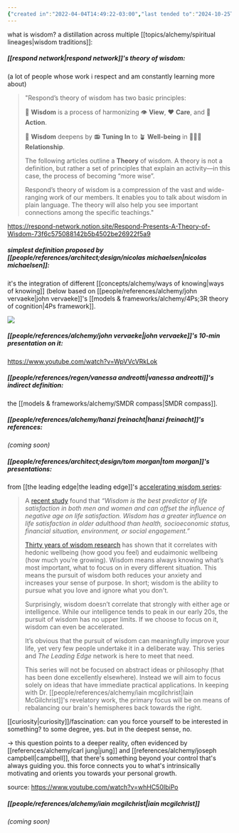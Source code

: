 ```yaml
---
{"created in":"2022-04-04T14:49:22-03:00","last tended to":"2024-10-25T11:43:10-03:00","tags":["alchemy","concept","🌱"],"dg-publish":true,"notestage":["🌱"],"relevancescore":98,"created":"2022-04-04T14:49:22.557-03:00","updated":"2025-06-09T18:12:09.436-03:00","readinesslevel":"10%","permalink":"/concepts/alchemy/wisdom/","dgPassFrontmatter":true}
---
```


what is wisdom? a distillation across multiple [[topics/alchemy/spiritual lineages\|wisdom traditions]]:

##### [[respond network\|respond network]]'s theory of wisdom:
(a lot of people whose work i respect and am constantly learning more about)

> "Respond’s theory of wisdom has two basic principles:
>
> 🧙 **Wisdom** is a process of harmonizing 👁️ **View**, ❤️ **Care**, and 🤲 **Action**.
>
> 🧙 **Wisdom** deepens by 📻 **Tuning In** to 🪴 **Well-being** in 🧑‍🤝‍🧑 **Relationship**.
>
> The following articles outline a **Theory** of wisdom. A theory is not a definition, but rather a set of principles that explain an activity—in this case, the process of becoming “more wise”.
> 
> Respond’s theory of wisdom is a compression of the vast and wide-ranging work of our members. It enables you to talk about wisdom in plain language. The theory will also help you see important connections among the specific teachings."

https://respond-network.notion.site/Respond-Presents-A-Theory-of-Wisdom-73f6c575088142b5b4502be26922f5a9

##### simplest definition proposed by [[people/references/architect;design/nicolas michaelsen\|nicolas michaelsen]]:

it's the integration of different [[concepts/alchemy/ways of knowing\|ways of knowing]] (below based on [[people/references/alchemy/john vervaeke\|john vervaeke]]'s [[models & frameworks/alchemy/4Ps;3R theory of cognition\|4Ps framework]].

![](https://i.imgur.com/gMMNtud.png)

##### [[people/references/alchemy/john vervaeke\|john vervaeke]]'s 10-min presentation on it:

https://www.youtube.com/watch?v=WpVVcVRkLok

##### [[people/references/regen/vanessa andreotti\|vanessa andreotti]]'s indirect definition:

the [[models & frameworks/alchemy/SMDR compass\|SMDR compass]].

##### [[people/references/alchemy/hanzi freinacht\|hanzi freinacht]]'s references:

*(coming soon)*

##### [[people/references/architect;design/tom morgan\|tom morgan]]'s presentations:

from [[the leading edge\|the leading edge]]'s [accelerating wisdom series](https://www.theleading-edge.org/accelerating-wisdom-series/):

> A [recent study](https://bmcpsychology.biomedcentral.com/articles/10.1186/s40359-024-01905-4?ref=theleading-edge.org) found that _“Wisdom is the best predictor of life satisfaction in both men and women and can offset the influence of negative age on life satisfaction. Wisdom has a greater influence on life satisfaction in older adulthood than health, socioeconomic status, financial situation, environment, or social engagement.”_
> 
> [Thirty years of wisdom research](https://journals.sagepub.com/doi/10.1177/17456916221114096?ref=theleading-edge.org) has shown that it correlates with hedonic wellbeing (how good you feel) and eudaimonic wellbeing (how much you’re growing). Wisdom means always knowing what’s most important, what to focus on in every different situation. This means the pursuit of wisdom both reduces your anxiety and increases your sense of purpose. In short; wisdom is the ability to pursue what you love and ignore what you don't.
> 
> Surprisingly, wisdom doesn’t correlate that strongly with either age or intelligence. While our intelligence tends to peak in our early 20s, the pursuit of wisdom has no upper limits. If we choose to focus on it, wisdom can even be accelerated.
> 
> It’s obvious that the pursuit of wisdom can meaningfully improve your life, yet very few people undertake it in a deliberate way. This series and _The Leading Edge_ network is here to meet that need.
> 
> This series will not be focused on abstract ideas or philosophy (that has been done excellently elsewhere). Instead we will aim to focus solely on ideas that have immediate practical applications. In keeping with Dr. [[people/references/alchemy/iain mcgilchrist\|Iain McGilchrist]]'s revelatory work, the primary focus will be on means of rebalancing our brain's hemispheres back towards the right.

[[curiosity\|curiosity]]/fascination: can you force yourself to be interested in something?
to some degree, yes. but in the deepest sense, no.

-> this question points to a deeper reality, often evidenced by [[references/alchemy/carl jung\|jung]] and [[references/alchemy/joseph campbell\|campbell]], that there's something beyond your control that's always guiding you. this force connects you to what's intrinsically motivating and orients you towards your personal growth.

source: https://www.youtube.com/watch?v=whHC50IbiPo

##### [[people/references/alchemy/iain mcgilchrist\|iain mcgilchrist]]

*(coming soon)*